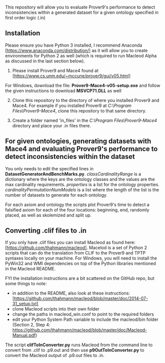 This repository will allow you to evaluate Prover9's performance to detect inconsistencies within a generated dataset for a given ontology specified in first order logic (.in)


## Installation
Please ensure you have Python 3 installed, I recommend Anaconda [https://www.anaconda.com/distribution/] as it will allow you to create environments for Python 2 as well (which is required to run Macleod Alpha as discussed in the last section below).

1. Please install Prover9 and Mace4 found at [https://www.cs.unm.edu/~mccune/prover9/gui/v05.html]

For Windows, download the file: **Prover9-Mace4-v05-setup.exe** and follow the given instructions to download **MSVCP71.DLL** as well

2. Clone this repository to the directory of where you installed Prover9 and Mace4. For example if you installed Prover9 at *C:\Program Files\Prover9-Mace4*, clone this repository to that same directory.

3. Create a folder named 'in_files' in the *C:\Program Files\Prover9-Mace4* directory and place your .in files there.


## For given ontologies, generating datasets with Mace4 and evaluating Prover9's performance to detect inconsistencies within the dataset
You only needs to edit the specified lines in **DatasetGeneratorAndBenchMarks.py**.
*classCardinalityRange* is a dictionary where the keys are the ontology classes and the values are the max cardinality requirements.
*properties* is a list for the ontology properties.
*cardinalityPermutationNumModels* is a list where the length of the list is the number of datasets to generate for each ontology.

For each axiom and ontology the scripts plot Prover9's time to detect a falsified axiom for each of the four locations: beginning, end, randomly placed, as well as skolemized and split up.

## Converting .clif files to .in

If you only have .clif files you can install Macleod as found here: [https://github.com/thahmann/macleod]. Macelod is a set of Python 2 scripts that can do the translation from CLIF to the Prover9 and TPTP syntaxes locally on your machine.
For Windows, you will need to install the PyWin32 and WMI dependencies on top of the Python libraries mentioned in the Macleod README. 

FYI the installation instructions are a bit scattered on the GitHub repo, but some things to note:
- in addition to the README, also look at these instructions: [https://github.com/thahmann/macleod/blob/master/doc/2014-07-31_setup.txt]
- clone Macleod scripts into their own folder
- change the paths in macleod_win.conf to point to the required folders
- edit your Python System Path variable to include the macleod/bin folder (Section 2, Step 4: https://github.com/thahmann/macleod/blob/master/doc/Macleod-Manual.pdf)


The script **clifToInConverter.py** runs Macleod from the command line to convert from .clif to .p9.out and then use **p9OutToInConverter.py** to convert the Macleod output of .p9.out files to .in.

